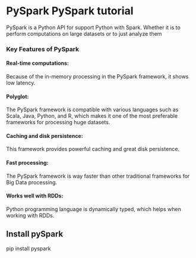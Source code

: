 # PySpark  PySpark tutorial
PySpark is a Python API for support Python with Spark. Whether it is to perform computations on large datasets or to just analyze them


### Key Features of PySpark
#### Real-time computations: 
Because of the in-memory processing in the PySpark framework, it shows low latency.
#### Polyglot: 
The PySpark framework is compatible with various languages such as Scala, Java, Python, and R, which makes it one of the most preferable frameworks for processing huge datasets.
#### Caching and disk persistence: 
This framework provides powerful caching and great disk persistence.
#### Fast processing: 
The PySpark framework is way faster than other traditional frameworks for Big Data processing.
#### Works well with RDDs: 
Python programming language is dynamically typed, which helps when working with RDDs.

## Install pySpark 
pip install pyspark
